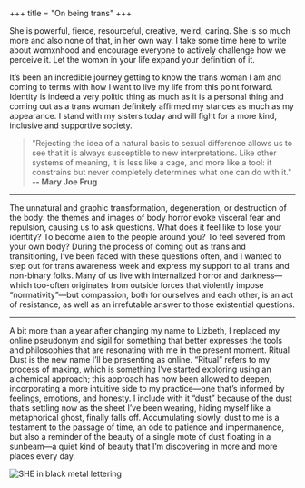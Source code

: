 +++
title = "On being trans"
+++

She is powerful, fierce, resourceful, creative, weird, caring. She is so much more and also none of that, in her own way. I take some time here to write about womxnhood and encourage everyone to actively challenge how we perceive it. Let the womxn in your life expand your definition of it.

It’s been an incredible journey getting to know the trans woman I am and coming to terms with how I want to live my life from this point forward. Identity is indeed a very politic thing as much as it is a personal thing and coming out as a trans woman definitely affirmed my stances as much as my appearance. I stand with my sisters today and will fight for a more kind, inclusive and supportive society.

> "Rejecting the idea of a natural basis to sexual difference allows us to see that it is always susceptible to new interpretations. Like other systems of meaning, it is less like a cage, and more like a tool: it constrains but never completely determines what one can do with it."
**-- Mary Joe Frug**

---

The unnatural and graphic transformation, degeneration, or destruction of the body: the themes and images of body horror evoke visceral fear and repulsion, causing us to ask questions. What does it feel like to lose your identity? To become alien to the people around you? To feel severed from your own body? During the process of coming out as trans and transitioning, I’ve been faced with these questions often, and I wanted to step out for trans awareness week and express my support to all trans and non-binary folks. Many of us live with internalized horror and darkness—which too-often originates from outside forces that violently impose “normativity”—but compassion, both for ourselves and each other, is an act of resistance, as well as an irrefutable answer to those existential questions.

---

A bit more than a year after changing my name to Lizbeth, I replaced my online pseudonym and sigil for something that better expresses the tools and philosophies that are resonating with me in the present moment. Ritual Dust is the new name I’ll be presenting as online. “Ritual” refers to my process of making, which is something I’ve started exploring using an alchemical approach; this approach has now been allowed to deepen, incorporating a more intuitive side to my practice—one that’s informed by feelings, emotions, and honesty. I include with it “dust” because of the dust that’s settling now as the sheet I’ve been wearing, hiding myself like a metaphorical ghost, finally falls off. Accumulating slowly, dust to me is a testament to the passage of time, an ode to patience and impermanence, but also a reminder of the beauty of a single mote of dust floating in a sunbeam—a quiet kind of beauty that I’m discovering in more and more places every day.

![SHE in black metal lettering](/img/she.jpg)
